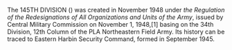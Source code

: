 The 145TH DIVISION () was created in November 1948 under _the Regulation of the Redesignations of All Organizations and Units of the Army_, issued by Central Military Commission on November 1, 1948,[1] basing on the 34th Division, 12th Column of the PLA Northeastern Field Army. Its history can be traced to Eastern Harbin Security Command, formed in September 1945.
